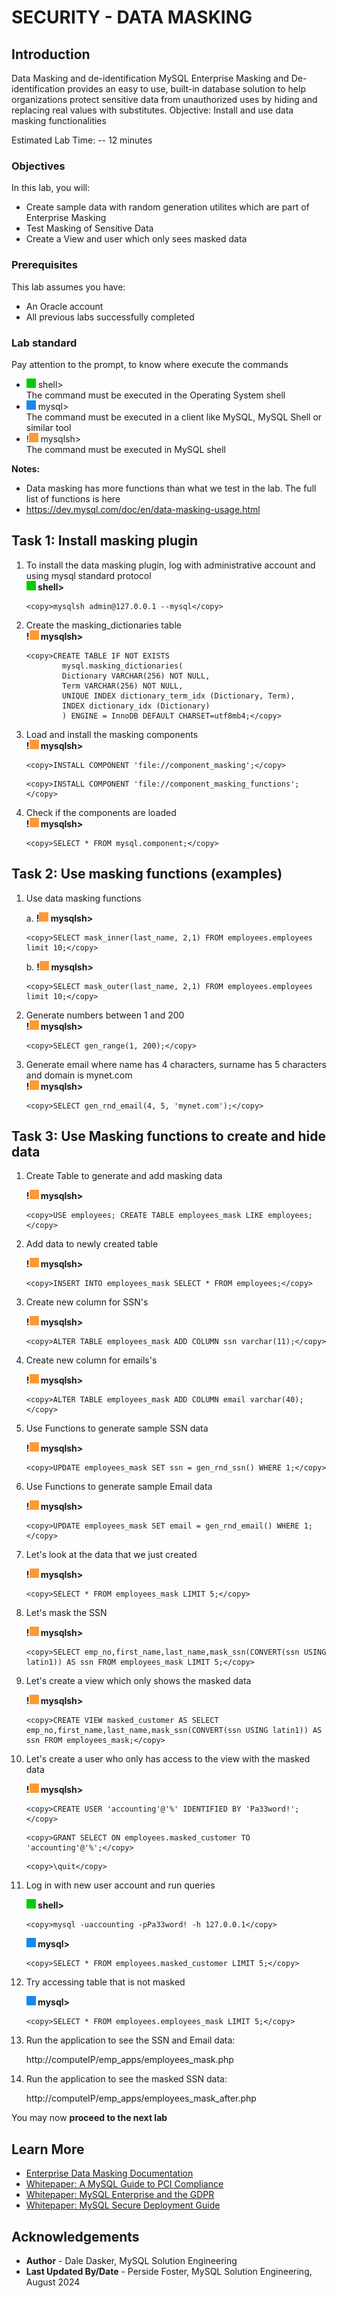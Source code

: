 # SECURITY - DATA MASKING

## Introduction
Data Masking and de-identification
MySQL Enterprise Masking and De-identification provides an easy to use, built-in database solution to help organizations protect sensitive data from unauthorized uses by hiding and replacing real values with substitutes.
Objective: Install and use data masking functionalities

Estimated Lab Time: -- 12 minutes

### Objectives

In this lab, you will:
* Create sample data with random generation utilites which are part of Enterprise Masking
* Test Masking of Sensitive Data
* Create a View and user which only sees masked data

### Prerequisites

This lab assumes you have:
* An Oracle account
* All previous labs successfully completed

### Lab standard

Pay attention to the prompt, to know where execute the commands 
* ![green-dot](./images/green-square.jpg) shell>  
  The command must be executed in the Operating System shell
* ![blue-dot](./images/blue-square.jpg) mysql>  
  The command must be executed in a client like MySQL, MySQL Shell or similar tool
* !![yellow-dot](./images/yellow-square.jpg) mysqlsh>  
  The command must be executed in MySQL shell
    

**Notes:**
- Data masking has more functions than what we test in the lab. The full list of functions is here
- https://dev.mysql.com/doc/en/data-masking-usage.html 

## Task 1: Install masking plugin

1. To install the data masking plugin, log with administrative account and using mysql standard protocol  
    **![green-dot](./images/green-square.jpg) shell>** 
    ```
    <copy>mysqlsh admin@127.0.0.1 --mysql</copy>
    ```

2. Create the masking_dictionaries table  
    **!![yellow-dot](./images/yellow-square.jpg) mysqlsh>** 
    ```
    <copy>CREATE TABLE IF NOT EXISTS
            mysql.masking_dictionaries(
            Dictionary VARCHAR(256) NOT NULL,
            Term VARCHAR(256) NOT NULL,
            UNIQUE INDEX dictionary_term_idx (Dictionary, Term),
            INDEX dictionary_idx (Dictionary)
            ) ENGINE = InnoDB DEFAULT CHARSET=utf8mb4;</copy>
    ```

3. Load and install the masking components  
    **!![yellow-dot](./images/yellow-square.jpg) mysqlsh>** 
    ```
    <copy>INSTALL COMPONENT 'file://component_masking';</copy>
    ```

    ```
    <copy>INSTALL COMPONENT 'file://component_masking_functions';</copy>
    ```

4. Check if the components are loaded  
    **!![yellow-dot](./images/yellow-square.jpg) mysqlsh>** 
    ```
    <copy>SELECT * FROM mysql.component;</copy>
    ```

## Task 2: Use masking functions (examples)

1. Use data masking functions

    a. **!![yellow-dot](./images/yellow-square.jpg) mysqlsh>** 
    ```
    <copy>SELECT mask_inner(last_name, 2,1) FROM employees.employees limit 10;</copy>
    ```

    b. **!![yellow-dot](./images/yellow-square.jpg) mysqlsh>** 
    ```
    <copy>SELECT mask_outer(last_name, 2,1) FROM employees.employees limit 10;</copy>
    ```

2. Generate numbers between 1 and 200  
    **!![yellow-dot](./images/yellow-square.jpg) mysqlsh>**  
    ```
    <copy>SELECT gen_range(1, 200);</copy>
    ```

3. Generate email where name has 4 characters, surname has 5 characters and domain is mynet.com  
    **!![yellow-dot](./images/yellow-square.jpg) mysqlsh>**  
    ```
    <copy>SELECT gen_rnd_email(4, 5, 'mynet.com');</copy>
    ```


## Task 3: Use Masking functions to create and hide data

1. Create Table to generate and add masking data

    **!![yellow-dot](./images/yellow-square.jpg) mysqlsh>** 
    ```
    <copy>USE employees; CREATE TABLE employees_mask LIKE employees;</copy>
    ```

2. Add data to newly created table

    **!![yellow-dot](./images/yellow-square.jpg) mysqlsh>**  
    ```
    <copy>INSERT INTO employees_mask SELECT * FROM employees;</copy>
    ```

3. Create new column for SSN's

    **!![yellow-dot](./images/yellow-square.jpg) mysqlsh>**  
    ```
    <copy>ALTER TABLE employees_mask ADD COLUMN ssn varchar(11);</copy>
    ```

4. Create new column for emails's

    **!![yellow-dot](./images/yellow-square.jpg) mysqlsh>**  
    ```
    <copy>ALTER TABLE employees_mask ADD COLUMN email varchar(40);</copy>
    ```

5. Use Functions to generate sample SSN data

    **!![yellow-dot](./images/yellow-square.jpg) mysqlsh>**  
    ```
    <copy>UPDATE employees_mask SET ssn = gen_rnd_ssn() WHERE 1;</copy>
    ```

6. Use Functions to generate sample Email data

    **!![yellow-dot](./images/yellow-square.jpg) mysqlsh>**  
    ```
    <copy>UPDATE employees_mask SET email = gen_rnd_email() WHERE 1;</copy>
    ```

7. Let's look at the data that we just created

    **!![yellow-dot](./images/yellow-square.jpg) mysqlsh>**  
    ```
    <copy>SELECT * FROM employees_mask LIMIT 5;</copy>
    ```

8. Let's mask the SSN

    **!![yellow-dot](./images/yellow-square.jpg) mysqlsh>**  
    ```
    <copy>SELECT emp_no,first_name,last_name,mask_ssn(CONVERT(ssn USING latin1)) AS ssn FROM employees_mask LIMIT 5;</copy>
    ```

9. Let's create a view which only shows the masked data

    **!![yellow-dot](./images/yellow-square.jpg) mysqlsh>**  
    ```
    <copy>CREATE VIEW masked_customer AS SELECT emp_no,first_name,last_name,mask_ssn(CONVERT(ssn USING latin1)) AS ssn FROM employees_mask;</copy>
    ```

10. Let's create a user who only has access to the view with the masked data

    **!![yellow-dot](./images/yellow-square.jpg) mysqlsh>**  
    ```
    <copy>CREATE USER 'accounting'@'%' IDENTIFIED BY 'Pa33word!';</copy>
    ```

    ```
    <copy>GRANT SELECT ON employees.masked_customer TO 'accounting'@'%';</copy>
    ```

    ```
    <copy>\quit</copy>
    ```

11. Log in with new user account and run queries


    **![green-dot](./images/green-square.jpg) shell>** 
    ```
    <copy>mysql -uaccounting -pPa33word! -h 127.0.0.1</copy>
    ```

    **![blue-dot](./images/blue-square.jpg) mysql>**  
    ```
    <copy>SELECT * FROM employees.masked_customer LIMIT 5;</copy>
    ```

12. Try accessing table that is not masked

    **![blue-dot](./images/blue-square.jpg) mysql>**  
    ```
    <copy>SELECT * FROM employees.employees_mask LIMIT 5;</copy>
    ```

13. Run the application to see the SSN and Email data:

    http://computeIP/emp_apps/employees_mask.php

14. Run the application to see the masked SSN data:

    http://computeIP/emp_apps/employees_mask_after.php


You may now **proceed to the next lab**

## Learn More

* [Enterprise Data Masking Documentation](https://dev.mysql.com/doc/en/data-masking.html)
* [Whitepaper: A MySQL Guide to PCI Compliance](https://www.mysql.com/why-mysql/white-papers/mysql-pci-data-security-compliance/)
* [Whitepaper: MySQL Enterprise and the GDPR](https://www.mysql.com/why-mysql/white-papers/mysql-enterprise-edition-gdpr/)
* [Whitepaper: MySQL Secure Deployment Guide](https://dev.mysql.com/doc/mysql-secure-deployment-guide/en/)

## Acknowledgements

* **Author** - Dale Dasker, MySQL Solution Engineering
* **Last Updated By/Date** - Perside Foster, MySQL Solution Engineering, August 2024
